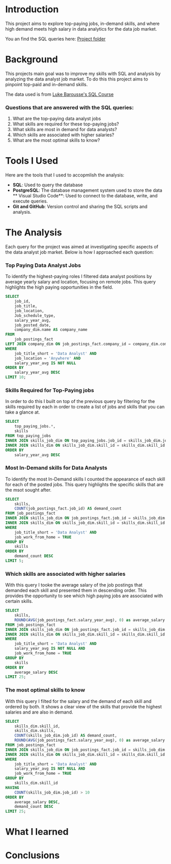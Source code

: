 # Introduction
This project aims to explore top-paying jobs, in-demand skills, and where high demand meets high salary in data analytics for the data job market.

You an find the SQL queries here: [Project folder](/Project/)
# Background
This projects main goal was to improve my skills with SQL and analysis by analyzing the data analyst job market. To do this this project aims to pinpoint top-paid and in-demand skills. 

The data used is from [Luke Barousse's SQL Course](https://lukebarousse.com/sql)

### Questions that are answered with the SQL queries:

1. What are the top-paying data analyst jobs
2. What skills are required for these top-paying jobs?
3. What skills are most in demand for data analysts?
4. Which skills are associated with higher salaries?
5. What are the most optimal skills to know?

# Tools I Used
Here are the tools that I used to accopmlish the analysis:

- **SQL**: Used to query the database
- **PostgreSQL**: The database management system used to store the data
** Visual Studio Code**: Used to connect to the database, write, and execute queries.
- **Git and GitHub**: Version control and sharing the SQL scripts and analysis.
# The Analysis
Each query for the project was aimed at investigating specific aspects of the data analyst job market. Below is how I approached each question:

### Top Paying Data Analyst Jobs
To identify the highest-paying roles I filtered data analyst positions by average yearly salary and location, focusing on remote jobs. This query highlights the high paying opportunities in the field.

```sql
SELECT  
    job_id,
    job_title,
    job_location,
    Job_schedule_type,
    salary_year_avg,
    job_posted_date,
    company_dim.name AS company_name
FROM
    job_postings_fact
LEFT JOIN company_dim ON job_postings_fact.company_id = company_dim.company_id
WHERE
    job_title_short = 'Data Analyst' AND
    job_location = 'Anywhere' AND
    salary_year_avg IS NOT NULL
ORDER BY
    salary_year_avg DESC
LIMIT 10;
```
### Skills Required for Top-Paying jobs
In order to do this I built on top of the previous query by filtering for the skills required by each in order to create a list of jobs and skills that you can take a glance at.

```sql
SELECT
    top_paying_jobs.*,
    skills
FROM top_paying_jobs
INNER JOIN skills_job_dim ON top_paying_jobs.job_id = skills_job_dim.job_id
INNER JOIN skills_dim ON skills_job_dim.skill_id = skills_dim.skill_id
ORDER BY
    salary_year_avg DESC
```

### Most In-Demand skills for Data Analysts
To identify the most In-Demand skills I counted the appearance of each skill for each of the posted jobs. This query highlights the specific skills that are the msot sought after.

```sql
SELECT 
    skills,
    COUNT(job_postings_fact.job_id) AS demand_count
FROM job_postings_fact
INNER JOIN skills_job_dim ON job_postings_fact.job_id = skills_job_dim.job_id
INNER JOIN skills_dim ON skills_job_dim.skill_id = skills_dim.skill_id
WHERE
    job_title_short = 'Data Analyst' AND
    job_work_from_home = TRUE
GROUP BY
    skills
ORDER BY
    demand_count DESC
LIMIT 5;
```

### Which skills are associated with higher salaries
With this query I tooke the average salary of the job postings that demanded each skill and presented them in descending order. This provides the opportunity to see which high paying jobs are associated with certain skills.

```sql
SELECT 
    skills,
    ROUND(AVG(job_postings_fact.salary_year_avg), 0) as average_salary
FROM job_postings_fact
INNER JOIN skills_job_dim ON job_postings_fact.job_id = skills_job_dim.job_id
INNER JOIN skills_dim ON skills_job_dim.skill_id = skills_dim.skill_id
WHERE
    job_title_short = 'Data Analyst' AND
    salary_year_avg IS NOT NULL AND
    job_work_from_home = TRUE
GROUP BY
    skills
ORDER BY
    average_salary DESC
LIMIT 25;
```

### The most optimal skills to know
With this query I filted for the salary and the demand of each skill and ordered by both. It shows a clear view of the skills that provide the highest salaries and are also in demand.

```sql
SELECT
    skills_dim.skill_id,
    skills_dim.skills,
    COUNT(skills_job_dim.job_id) AS demand_count,
    ROUND(AVG(job_postings_fact.salary_year_avg), 0) as average_salary
FROM job_postings_fact
INNER JOIN skills_job_dim ON job_postings_fact.job_id = skills_job_dim.job_id
INNER JOIN skills_dim ON skills_job_dim.skill_id = skills_dim.skill_id
WHERE
    job_title_short = 'Data Analyst' AND
    salary_year_avg IS NOT NULL AND
    job_work_from_home = TRUE
GROUP BY
    skills_dim.skill_id
HAVING
    COUNT(skills_job_dim.job_id) > 10
ORDER BY
    average_salary DESC,
    demand_count DESC
LIMIT 25;
```

# What I learned

# Conclusions